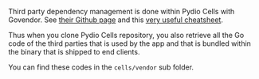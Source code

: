 
Third party dependency management is done within Pydio Cells with Govendor. See [their Github page](https://github.com/kardianos/govendor) and this [very useful cheatsheet](https://github.com/kardianos/govendor/wiki/Govendor-CheatSheet).

Thus when you clone Pydio Cells repository, you also retrieve all the Go code of the third parties that is used by the app and that is bundled within the binary that is shipped to end clients.

You can find these codes in the  `cells/vendor` sub folder.
